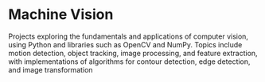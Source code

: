# Machine Vision

Projects exploring the fundamentals and applications of computer vision, using Python and libraries such as OpenCV and NumPy. Topics include motion detection, object tracking, image processing, and feature extraction, with implementations of algorithms for contour detection, edge detection, and image transformation
